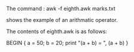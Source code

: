 The command :                                                                                                                                                                                                                                                                                              awk -f eighth.awk marks.txt  

shows the example of an arithmatic operator.

The contents of eighth.awk is as follows:


BEGIN { a = 50; b = 20; print "(a + b) = ", (a + b) }
